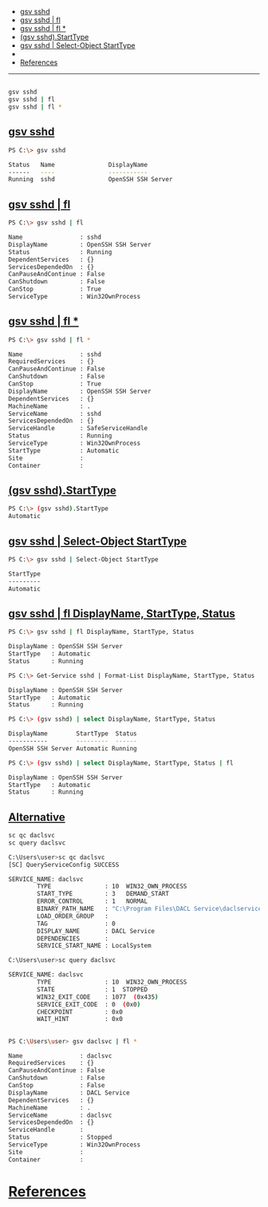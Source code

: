 - [gsv sshd](#gsv-sshd)
- [gsv sshd | fl](#gsv-sshd--fl)
- [gsv sshd | fl *](#gsv-sshd--fl-1)
- [(gsv sshd).StartType](#gsv-sshdstarttype)
- [gsv sshd | Select-Object StartType](#gsv-sshd--select-object-starttype)
- 
- [References](#references)

-------------------------------------------

## 
```sh
gsv sshd
gsv sshd | fl
gsv sshd | fl *
```

## [gsv sshd](#gsv-sshd)
```sh
PS C:\> gsv sshd

Status   Name               DisplayName
------   ----               -----------
Running  sshd               OpenSSH SSH Server
```

## [gsv sshd | fl](#gsv-sshd--fl)
```sh
PS C:\> gsv sshd | fl

Name                : sshd
DisplayName         : OpenSSH SSH Server
Status              : Running
DependentServices   : {}
ServicesDependedOn  : {}
CanPauseAndContinue : False
CanShutdown         : False
CanStop             : True
ServiceType         : Win32OwnProcess
```

## [gsv sshd | fl *](#gsv-sshd--fl-1)
```sh
PS C:\> gsv sshd | fl *

Name                : sshd
RequiredServices    : {}
CanPauseAndContinue : False
CanShutdown         : False
CanStop             : True
DisplayName         : OpenSSH SSH Server
DependentServices   : {}
MachineName         : .
ServiceName         : sshd
ServicesDependedOn  : {}
ServiceHandle       : SafeServiceHandle
Status              : Running
ServiceType         : Win32OwnProcess
StartType           : Automatic
Site                :
Container           :
```

## [(gsv sshd).StartType](#gsv-sshdstarttype)
```sh
PS C:\> (gsv sshd).StartType
Automatic
```

## [gsv sshd | Select-Object StartType](#gsv-sshd--select-object-starttype)
```sh
PS C:\> gsv sshd | Select-Object StartType

StartType
---------
Automatic
```

## [gsv sshd | fl DisplayName, StartType, Status](#gsv-sshd--fl-displayname-starttype-status)
```sh
PS C:\> gsv sshd | fl DisplayName, StartType, Status

DisplayName : OpenSSH SSH Server
StartType   : Automatic
Status      : Running

PS C:\> Get-Service sshd | Format-List DisplayName, StartType, Status

DisplayName : OpenSSH SSH Server
StartType   : Automatic
Status      : Running
```

```sh
PS C:\> (gsv sshd) | select DisplayName, StartType, Status

DisplayName        StartType  Status
-----------        ---------  ------
OpenSSH SSH Server Automatic Running

PS C:\> (gsv sshd) | select DisplayName, StartType, Status | fl

DisplayName : OpenSSH SSH Server
StartType   : Automatic
Status      : Running
```

## [Alternative](#alternative)
```sh CMD Only
sc qc daclsvc
sc query daclsvc
```

```sh CMD Only
C:\Users\user>sc qc daclsvc
[SC] QueryServiceConfig SUCCESS

SERVICE_NAME: daclsvc
        TYPE               : 10  WIN32_OWN_PROCESS
        START_TYPE         : 3   DEMAND_START
        ERROR_CONTROL      : 1   NORMAL
        BINARY_PATH_NAME   : "C:\Program Files\DACL Service\daclservice.exe"
        LOAD_ORDER_GROUP   :
        TAG                : 0
        DISPLAY_NAME       : DACL Service
        DEPENDENCIES       :
        SERVICE_START_NAME : LocalSystem

C:\Users\user>sc query daclsvc

SERVICE_NAME: daclsvc
        TYPE               : 10  WIN32_OWN_PROCESS
        STATE              : 1  STOPPED
        WIN32_EXIT_CODE    : 1077  (0x435)
        SERVICE_EXIT_CODE  : 0  (0x0)
        CHECKPOINT         : 0x0
        WAIT_HINT          : 0x0
```

## 
```sh
PS C:\Users\user> gsv daclsvc | fl *

Name                : daclsvc
RequiredServices    : {}
CanPauseAndContinue : False
CanShutdown         : False
CanStop             : False
DisplayName         : DACL Service
DependentServices   : {}
MachineName         : .
ServiceName         : daclsvc
ServicesDependedOn  : {}
ServiceHandle       :
Status              : Stopped
ServiceType         : Win32OwnProcess
Site                :
Container           :
```

# [References](#references-1)

